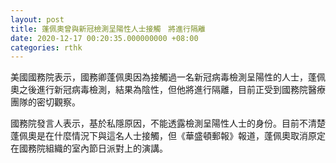 ```yaml
---
layout: post
title: 蓬佩奧曾與新冠檢測呈陽性人士接觸　將進行隔離
date: 2020-12-17 00:20:35.000000000 +08:00
categories: rthk
---
```


美國國務院表示，國務卿蓬佩奧因為接觸過一名新冠病毒檢測呈陽性的人士，蓬佩奧之後進行新冠病毒檢測，結果為陰性，但他將進行隔離，目前正受到國務院醫療團隊的密切觀察。

國務院發言人表示，基於私隱原因，不能透露檢測呈陽性人士的身份。目前不清楚蓬佩奧是在什麼情況下與這名人士接觸，但《華盛頓郵報》報道，蓬佩奧取消原定在國務院組織的室內節日派對上的演講。
